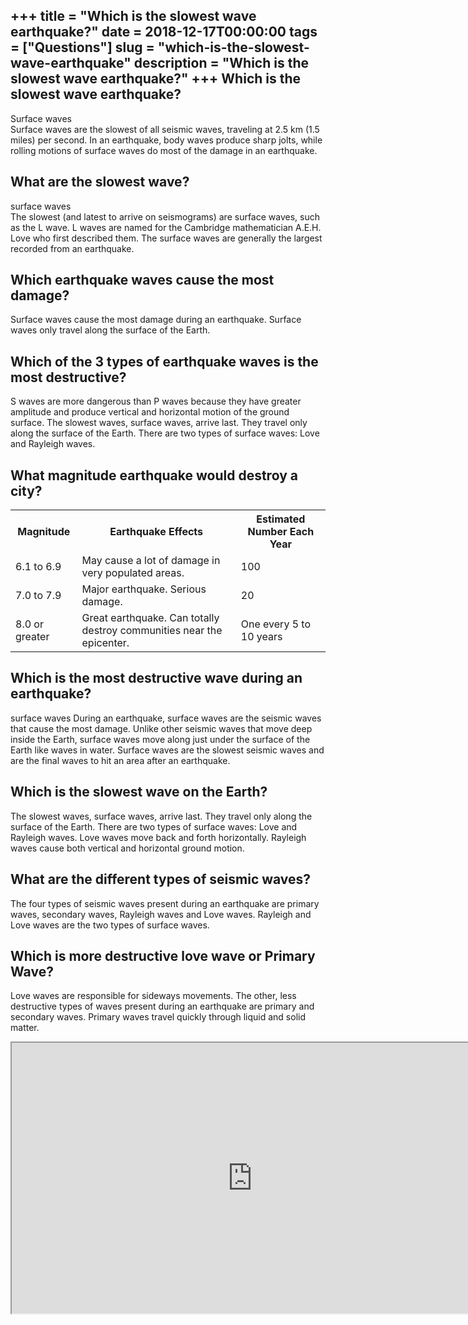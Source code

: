 +++
title = "Which is the slowest wave earthquake?"
date = 2018-12-17T00:00:00
tags = ["Questions"]
slug = "which-is-the-slowest-wave-earthquake"
description = "Which is the slowest wave earthquake?"
+++
Which is the slowest wave earthquake?
-------------------------------------

Surface waves  
Surface waves are the slowest of all seismic waves, traveling at 2.5 km (1.5 miles) per second. In an earthquake, body waves produce sharp jolts, while rolling motions of surface waves do most of the damage in an earthquake.

What are the slowest wave?
--------------------------

surface waves  
The slowest (and latest to arrive on seismograms) are surface waves, such as the L wave. L waves are named for the Cambridge mathematician A.E.H. Love who first described them. The surface waves are generally the largest recorded from an earthquake.

Which earthquake waves cause the most damage?
---------------------------------------------

Surface waves cause the most damage during an earthquake. Surface waves only travel along the surface of the Earth.

Which of the 3 types of earthquake waves is the most destructive?
-----------------------------------------------------------------

S waves are more dangerous than P waves because they have greater amplitude and produce vertical and horizontal motion of the ground surface. The slowest waves, surface waves, arrive last. They travel only along the surface of the Earth. There are two types of surface waves: Love and Rayleigh waves.

What magnitude earthquake would destroy a city?
-----------------------------------------------

<table><tr><th>Magnitude</th><th>Earthquake Effects</th><th>Estimated Number Each Year</th></tr><tr><td>6.1 to 6.9</td><td>May cause a lot of damage in very populated areas.</td><td>100</td></tr><tr><td>7.0 to 7.9</td><td>Major earthquake. Serious damage.</td><td>20</td></tr><tr><td>8.0 or greater</td><td>Great earthquake. Can totally destroy communities near the epicenter.</td><td>One every 5 to 10 years</td></tr></table>

Which is the most destructive wave during an earthquake?
--------------------------------------------------------

surface waves During an earthquake, surface waves are the seismic waves that cause the most damage. Unlike other seismic waves that move deep inside the Earth, surface waves move along just under the surface of the Earth like waves in water. Surface waves are the slowest seismic waves and are the final waves to hit an area after an earthquake.

Which is the slowest wave on the Earth?
---------------------------------------

The slowest waves, surface waves, arrive last. They travel only along the surface of the Earth. There are two types of surface waves: Love and Rayleigh waves. Love waves move back and forth horizontally. Rayleigh waves cause both vertical and horizontal ground motion.

What are the different types of seismic waves?
----------------------------------------------

The four types of seismic waves present during an earthquake are primary waves, secondary waves, Rayleigh waves and Love waves. Rayleigh and Love waves are the two types of surface waves.

Which is more destructive love wave or Primary Wave?
----------------------------------------------------

Love waves are responsible for sideways movements. The other, less destructive types of waves present during an earthquake are primary and secondary waves. Primary waves travel quickly through liquid and solid matter.

<iframe allow="accelerometer; autoplay; clipboard-write; encrypted-media; gyroscope; picture-in-picture" allowfullscreen="" class="__youtube_prefs__  epyt-is-override  no-lazyload" data-no-lazy="1" data-origheight="433" data-origwidth="770" data-skipgform_ajax_framebjll="" height="433" id="_ytid_48512" loading="lazy" src="https://www.youtube.com/embed/NT_fVQ1LdQY?enablejsapi=1&autoplay=0&cc_load_policy=0&cc_lang_pref=&iv_load_policy=1&loop=0&modestbranding=0&rel=1&fs=1&playsinline=0&autohide=2&theme=dark&color=red&controls=1&" title="YouTube player" width="770"></iframe>